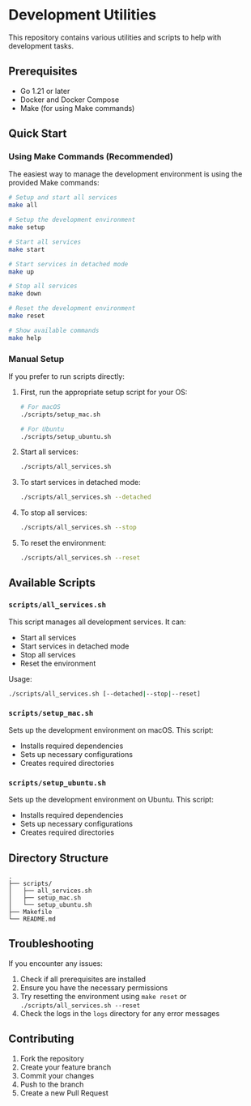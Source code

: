 # Development Utilities

This repository contains various utilities and scripts to help with development tasks.

## Prerequisites

- Go 1.21 or later
- Docker and Docker Compose
- Make (for using Make commands)

## Quick Start

### Using Make Commands (Recommended)

The easiest way to manage the development environment is using the provided Make commands:

```bash
# Setup and start all services
make all

# Setup the development environment
make setup

# Start all services
make start

# Start services in detached mode
make up

# Stop all services
make down

# Reset the development environment
make reset

# Show available commands
make help
```

### Manual Setup

If you prefer to run scripts directly:

1. First, run the appropriate setup script for your OS:
   ```bash
   # For macOS
   ./scripts/setup_mac.sh

   # For Ubuntu
   ./scripts/setup_ubuntu.sh
   ```

2. Start all services:
   ```bash
   ./scripts/all_services.sh
   ```

3. To start services in detached mode:
   ```bash
   ./scripts/all_services.sh --detached
   ```

4. To stop all services:
   ```bash
   ./scripts/all_services.sh --stop
   ```

5. To reset the environment:
   ```bash
   ./scripts/all_services.sh --reset
   ```

## Available Scripts

### `scripts/all_services.sh`

This script manages all development services. It can:
- Start all services
- Start services in detached mode
- Stop all services
- Reset the environment

Usage:
```bash
./scripts/all_services.sh [--detached|--stop|--reset]
```

### `scripts/setup_mac.sh`

Sets up the development environment on macOS. This script:
- Installs required dependencies
- Sets up necessary configurations
- Creates required directories

### `scripts/setup_ubuntu.sh`

Sets up the development environment on Ubuntu. This script:
- Installs required dependencies
- Sets up necessary configurations
- Creates required directories

## Directory Structure

```
.
├── scripts/
│   ├── all_services.sh
│   ├── setup_mac.sh
│   └── setup_ubuntu.sh
├── Makefile
└── README.md
```

## Troubleshooting

If you encounter any issues:

1. Check if all prerequisites are installed
2. Ensure you have the necessary permissions
3. Try resetting the environment using `make reset` or `./scripts/all_services.sh --reset`
4. Check the logs in the `logs` directory for any error messages

## Contributing

1. Fork the repository
2. Create your feature branch
3. Commit your changes
4. Push to the branch
5. Create a new Pull Request
